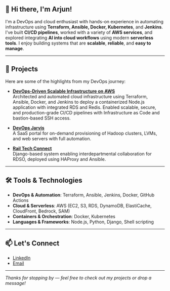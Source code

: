 ## 👋 Hi there, I'm Arjun!

I'm a DevOps and cloud enthusiast with hands-on experience in automating infrastructure using **Terraform, Ansible, Docker, Kubernetes**, and **Jenkins**. I've built **CI/CD pipelines**, worked with a variety of **AWS services**, and explored integrating **AI into cloud workflows** using modern **serverless tools**. I enjoy building systems that are **scalable**, **reliable**, and **easy to manage**.

---

## 🚀 Projects

Here are some of the highlights from my DevOps journey:

- **[DevOps-Driven Scalable Infrastructure on AWS](https://github.com/Arjun0071/Infra_pipeline.git)**  
  Architected and automated cloud infrastructure using Terraform, Ansible, Docker, and Jenkins to deploy a containerized Node.js application with integrated RDS and Redis.     Enabled scalable, secure, and production-grade CI/CD pipelines with Infrastructure as Code and bastion-based SSH access.

- **[DevOps Jarvis](https://github.com/Arjun0071/PythonAutomation.git)**  
  A SaaS portal for on-demand provisioning of Hadoop clusters, LVMs, and web servers with full automation.

- **[Rail Tech Connect](https://github.com/Arjun0071/Collabforum_with-loadbalancer.git)**  
  Django-based system enabling interdepartmental collaboration for RDSO, deployed using HAProxy and Ansible.

---

## 🛠️ Tools & Technologies

- **DevOps & Automation**: Terraform, Ansible, Jenkins, Docker, GitHub Actions  
- **Cloud & Serverless**: AWS (EC2, S3, RDS, DynamoDB, ElastiCache, CloudFront, Bedrock, SAM)  
- **Containers & Orchestration**: Docker, Kubernetes  
- **Languages & Frameworks**: Node.js, Python, Django, Shell scripting 

---

## 📫 Let's Connect

- [LinkedIn](https://www.linkedin.com/in/arjun-nigam-4728b11b8/)  
- [Email](mailto:arjun.nigam10@gmail.com)

---

_Thanks for stopping by — feel free to check out my projects or drop a message!_


<!--
**Arjun0071/Arjun0071** is a ✨ _special_ ✨ repository because its `README.md` (this file) appears on your GitHub profile.

Here are some ideas to get you started:

- 🔭 I’m currently working on ...
- 🌱 I’m currently learning ...
- 👯 I’m looking to collaborate on ...
- 🤔 I’m looking for help with ...
- 💬 Ask me about ...
- 📫 How to reach me: ...
- 😄 Pronouns: ...
- ⚡ Fun fact: ...
-->

